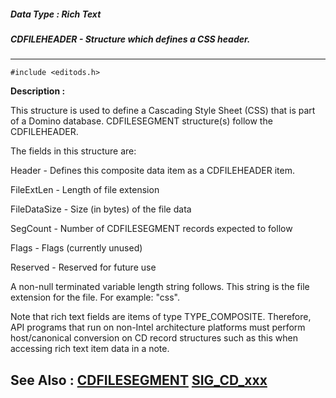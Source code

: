 ##### Data Type : Rich Text
##### CDFILEHEADER - Structure which defines a CSS header.
---
```
#include <editods.h>
```
**Description :**

This structure is used to define a Cascading Style Sheet (CSS) that is part of 
a Domino database.  CDFILESEGMENT structure(s) follow the CDFILEHEADER.

The fields in this structure are:

Header - Defines this composite data item as a CDFILEHEADER item.

FileExtLen - Length of file extension

FileDataSize - Size (in bytes) of the file data

SegCount - Number of CDFILESEGMENT records expected to follow

Flags - Flags (currently unused)
 
Reserved - Reserved for future use

A non-null terminated variable length string follows. This string is the file 
extension for the file. For example: "css".

Note that rich text fields are items of type TYPE_COMPOSITE.  Therefore, API 
programs that run on non-Intel architecture platforms must perform 
host/canonical conversion on CD record structures such as this when accessing 
rich text item data in a note. 

**See Also :**
[CDFILESEGMENT](/reference/Data/CDFILESEGMENT)
[SIG_CD_xxx](/reference/Symb/SIG_CD_xxx)
---
